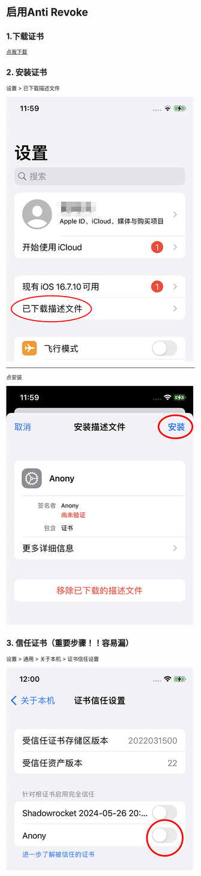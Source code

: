 # 启用Anti Revoke
## 1.下载证书

[点我下载](https://chatbrowser.oss-cn-beijing.aliyuncs.com/dist/anony.pem)

## 2. 安装证书

设置 > 已下载描述文件

![1](imgs/iOS-install-cert/1.png)

---

点安装

![2](imgs/iOS-install-cert/2.png)

## 3. 信任证书（重要步骤！！容易漏）
设置 > 通用 > 关于本机 > 证书信任设置

![3](imgs/iOS-install-cert/3.png)